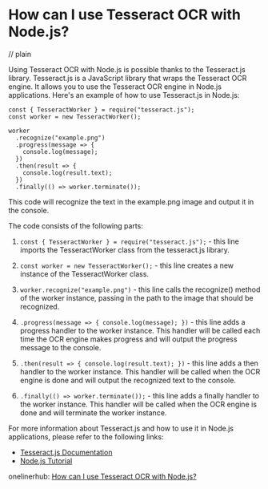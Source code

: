 # How can I use Tesseract OCR with Node.js?
// plain

Using Tesseract OCR with Node.js is possible thanks to the Tesseract.js library. Tesseract.js is a JavaScript library that wraps the Tesseract OCR engine. It allows you to use the Tesseract OCR engine in Node.js applications. Here's an example of how to use Tesseract.js in Node.js:

```
const { TesseractWorker } = require("tesseract.js");
const worker = new TesseractWorker();

worker
  .recognize("example.png")
  .progress(message => {
    console.log(message);
  })
  .then(result => {
    console.log(result.text);
  })
  .finally(() => worker.terminate());
```

This code will recognize the text in the example.png image and output it in the console.

The code consists of the following parts:

1. `const { TesseractWorker } = require("tesseract.js");` - this line imports the TesseractWorker class from the tesseract.js library.

2. `const worker = new TesseractWorker();` - this line creates a new instance of the TesseractWorker class.

3. `worker.recognize("example.png")` - this line calls the recognize() method of the worker instance, passing in the path to the image that should be recognized.

4. `.progress(message => { console.log(message); })` - this line adds a progress handler to the worker instance. This handler will be called each time the OCR engine makes progress and will output the progress message to the console.

5. `.then(result => { console.log(result.text); })` - this line adds a then handler to the worker instance. This handler will be called when the OCR engine is done and will output the recognized text to the console.

6. `.finally(() => worker.terminate());` - this line adds a finally handler to the worker instance. This handler will be called when the OCR engine is done and will terminate the worker instance.

For more information about Tesseract.js and how to use it in Node.js applications, please refer to the following links:

- [Tesseract.js Documentation](https://tesseract.projectnaptha.com/docs.html)
- [Node.js Tutorial](https://www.tutorialspoint.com/nodejs/index.htm)

onelinerhub: [How can I use Tesseract OCR with Node.js?](https://onelinerhub.com/tesseract-ocr/how-can-i-use-tesseract-ocr-with-node-js)